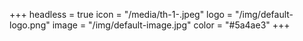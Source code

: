 +++
headless = true
icon = "/media/th-1-.jpeg"
logo = "/img/default-logo.png"
image = "/img/default-image.jpg"
color = "#5a4ae3"
+++
